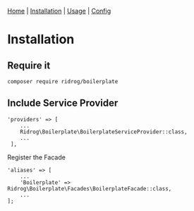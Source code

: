 [Home](index.md) | [Installation](install.md) | [Usage](usage.md) | [Config](config.md)  

# Installation

## Require it

```
composer require ridrog/boilerplate
```

## Include Service Provider 

```
'providers' => [
    ...
    Ridrog\Boilerplate\BoilerplateServiceProvider::class,
    ...
 ],
```

Register the Facade

```
'aliases' => [
    ...
    'Boilerplate' => Ridrog\Boilerplate\Facades\BoilerplateFacade::class,
    ...
];
```




